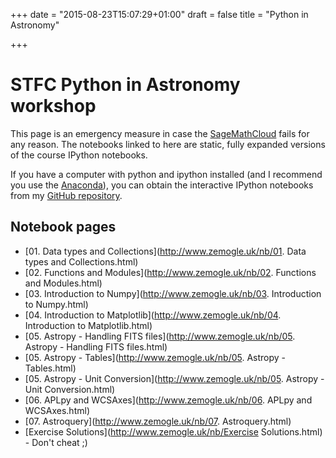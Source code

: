 +++
date = "2015-08-23T15:07:29+01:00"
draft = false
title = "Python in Astronomy"

+++

# STFC Python in Astronomy workshop

This page is an emergency measure in case the [SageMathCloud](http://cloud.sagemath.com) fails for any reason. The notebooks linked to here are static, fully expanded versions of the course IPython notebooks.

If you have a computer with python and ipython installed (and I recommend you use the [Anaconda](https://store.continuum.io/cshop/anaconda/)), you can obtain the interactive IPython notebooks from my [GitHub repository](https://github.com/zemogle/python4cardiff/).

## Notebook pages
* [01. Data types and Collections](http://www.zemogle.uk/nb/01. Data types and Collections.html)
* [02. Functions and Modules](http://www.zemogle.uk/nb/02. Functions and Modules.html)
* [03. Introduction to Numpy](http://www.zemogle.uk/nb/03. Introduction to Numpy.html)
* [04. Introduction to Matplotlib](http://www.zemogle.uk/nb/04. Introduction to Matplotlib.html)
* [05. Astropy - Handling FITS files](http://www.zemogle.uk/nb/05. Astropy - Handling FITS files.html)
* [05. Astropy - Tables](http://www.zemogle.uk/nb/05. Astropy - Tables.html)
* [05. Astropy - Unit Conversion](http://www.zemogle.uk/nb/05. Astropy - Unit Conversion.html)
* [06. APLpy and WCSAxes](http://www.zemogle.uk/nb/06. APLpy and WCSAxes.html)
* [07. Astroquery](http://www.zemogle.uk/nb/07. Astroquery.html)
* [Exercise Solutions](http://www.zemogle.uk/nb/Exercise Solutions.html) - Don't cheat ;)
